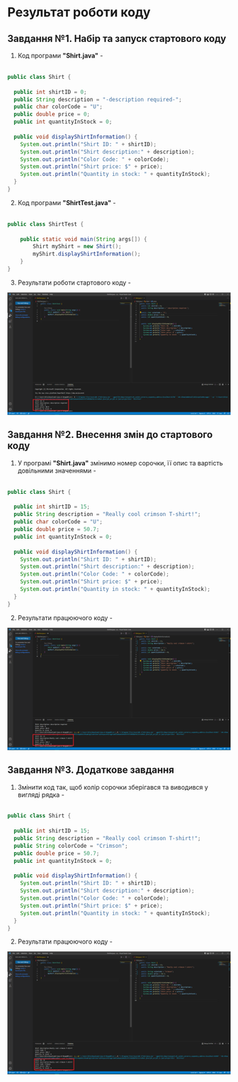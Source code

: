# Результат роботи коду

## Завдання №1. Набір та запуск стартового коду

1. Код програми **"Shirt.java"** -

````java

public class Shirt {

  public int shirtID = 0;
  public String description = "-description required-";
  public char colorCode = "U";
  public double price = 0;
  public int quantityInStock = 0;
 
  public void displayShirtInformation() {
    System.out.println("Shirt ID: " + shirtID);
    System.out.println("Shirt description:" + description);
    System.out.println("Color Code: " + colorCode);
    System.out.println("Shirt price: $" + price);
    System.out.println("Quantity in stock: " + quantityInStock);
  }
}

````

2. Код програми **"ShirtTest.java"** -

````java

public class ShirtTest {

    public static void main(String args[]) {
        Shirt myShirt = new Shirt();
        myShirt.displayShirtInformation();
    }
}

````

3. Результати роботи стартового коду -

![](https://github.com/ppc-ntu-khpi/java-0-MargoBB/blob/main/Solution/1.png)

## Завдання №2. Внесення змін до стартового коду

1. У програмі **"Shirt.java"** змінимо номер сорочки, її опис та вартість довільними значеннями -

````java

public class Shirt {

  public int shirtID = 15;
  public String description = "Really cool crimson T-shirt!";
  public char colorCode = "U";
  public double price = 50.7;
  public int quantityInStock = 0;
 
  public void displayShirtInformation() {
    System.out.println("Shirt ID: " + shirtID);
    System.out.println("Shirt description:" + description);
    System.out.println("Color Code: " + colorCode);
    System.out.println("Shirt price: $" + price);
    System.out.println("Quantity in stock: " + quantityInStock);
  }
}

````

2. Результати працюючого коду -

![](https://github.com/ppc-ntu-khpi/java-0-MargoBB/blob/main/Solution/2.png)

## Завдання №3. Додаткове завдання

1. Змінити код так, щоб колір сорочки зберігався та виводився у вигляді рядка -

````java

public class Shirt {

  public int shirtID = 15;
  public String description = "Really cool crimson T-shirt!";
  public String colorCode = "Crimson";
  public double price = 50.7;
  public int quantityInStock = 0;
 
  public void displayShirtInformation() {
    System.out.println("Shirt ID: " + shirtID);
    System.out.println("Shirt description:" + description);
    System.out.println("Color Code: " + colorCode);
    System.out.println("Shirt price: $" + price);
    System.out.println("Quantity in stock: " + quantityInStock);
  }
}

````

2. Результати працюючого коду -

![](https://github.com/ppc-ntu-khpi/java-0-MargoBB/blob/main/Solution/3.png)

